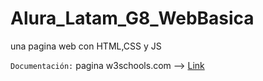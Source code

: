 # Alura_Latam_G8_WebBasica
 una pagina web con HTML,CSS y JS

```Documentación:```
pagina w3schools.com --> [Link](https://www.w3schools.com/html/)